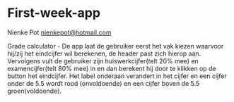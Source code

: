 # First-week-app

Nienke Pot <nienkepot@hotmail.com>
    
  Grade calculator - De app laat de gebruiker eerst het vak kiezen waarvoor hij/zij het eindcijfer wil berekenen, 
  de header past zich hierop aan. Vervolgens vult de gebruiker zijn huiswerkcijfer(telt 20% mee) en examencijfer(telt 80% mee) in 
  en dan berekent hij door te klikken op de button het eindcijfer. Het label onderaan verandert in het cijfer 
  en een cijfer onder de 5.5 wordt rood (onvoldoende) en een cijfer boven de 5.5 groen(voldoende). 
  
  
  
